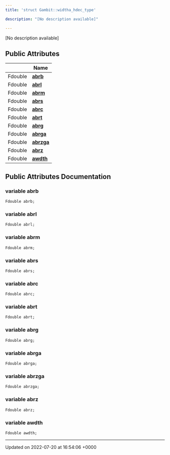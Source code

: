 ```yaml
---
title: 'struct Gambit::widtha_hdec_type'

description: "[No description available]"

---
```









[No description available]

## Public Attributes

|                | Name           |
| -------------- | -------------- |
| Fdouble | **[abrb](/documentation/code/classes/structgambit_1_1widtha__hdec__type/#variable-abrb)**  |
| Fdouble | **[abrl](/documentation/code/classes/structgambit_1_1widtha__hdec__type/#variable-abrl)**  |
| Fdouble | **[abrm](/documentation/code/classes/structgambit_1_1widtha__hdec__type/#variable-abrm)**  |
| Fdouble | **[abrs](/documentation/code/classes/structgambit_1_1widtha__hdec__type/#variable-abrs)**  |
| Fdouble | **[abrc](/documentation/code/classes/structgambit_1_1widtha__hdec__type/#variable-abrc)**  |
| Fdouble | **[abrt](/documentation/code/classes/structgambit_1_1widtha__hdec__type/#variable-abrt)**  |
| Fdouble | **[abrg](/documentation/code/classes/structgambit_1_1widtha__hdec__type/#variable-abrg)**  |
| Fdouble | **[abrga](/documentation/code/classes/structgambit_1_1widtha__hdec__type/#variable-abrga)**  |
| Fdouble | **[abrzga](/documentation/code/classes/structgambit_1_1widtha__hdec__type/#variable-abrzga)**  |
| Fdouble | **[abrz](/documentation/code/classes/structgambit_1_1widtha__hdec__type/#variable-abrz)**  |
| Fdouble | **[awdth](/documentation/code/classes/structgambit_1_1widtha__hdec__type/#variable-awdth)**  |

## Public Attributes Documentation

### variable abrb

```
Fdouble abrb;
```


### variable abrl

```
Fdouble abrl;
```


### variable abrm

```
Fdouble abrm;
```


### variable abrs

```
Fdouble abrs;
```


### variable abrc

```
Fdouble abrc;
```


### variable abrt

```
Fdouble abrt;
```


### variable abrg

```
Fdouble abrg;
```


### variable abrga

```
Fdouble abrga;
```


### variable abrzga

```
Fdouble abrzga;
```


### variable abrz

```
Fdouble abrz;
```


### variable awdth

```
Fdouble awdth;
```


-------------------------------

Updated on 2022-07-20 at 16:54:06 +0000